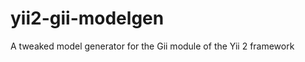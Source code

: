 yii2-gii-modelgen
=================

A tweaked model generator for the Gii module of the Yii 2 framework

